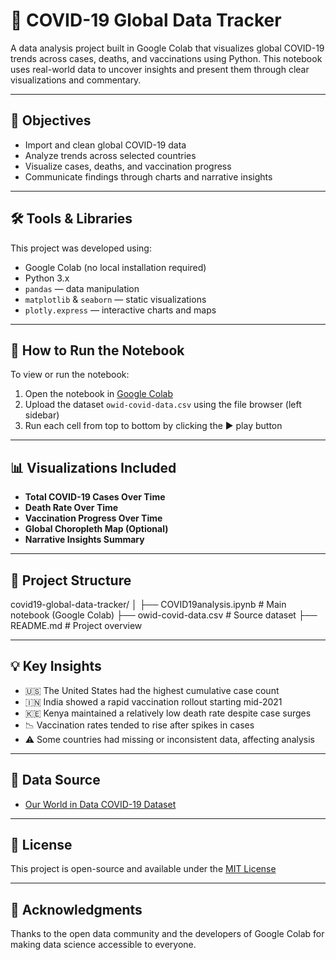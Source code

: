 # 🧠 COVID-19 Global Data Tracker

A data analysis project built in Google Colab that visualizes global COVID-19 trends across cases, deaths, and vaccinations using Python. This notebook uses real-world data to uncover insights and present them through clear visualizations and commentary.

---

## 📌 Objectives

- Import and clean global COVID-19 data  
- Analyze trends across selected countries  
- Visualize cases, deaths, and vaccination progress  
- Communicate findings through charts and narrative insights  

---

## 🛠️ Tools & Libraries

This project was developed using:

- Google Colab (no local installation required)  
- Python 3.x  
- `pandas` — data manipulation  
- `matplotlib` & `seaborn` — static visualizations  
- `plotly.express` — interactive charts and maps  

---

## 🚀 How to Run the Notebook

To view or run the notebook:

1. Open the notebook in [Google Colab](https://colab.research.google.com)
2. Upload the dataset `owid-covid-data.csv` using the file browser (left sidebar)
3. Run each cell from top to bottom by clicking the ▶️ play button

---

## 📊 Visualizations Included

- **Total COVID-19 Cases Over Time**  
- **Death Rate Over Time**  
- **Vaccination Progress Over Time**  
- **Global Choropleth Map (Optional)**  
- **Narrative Insights Summary**

---

## 📁 Project Structure
covid19-global-data-tracker/
│
├── COVID19analysis.ipynb      # Main notebook (Google Colab)
├── owid-covid-data.csv          # Source dataset
├── README.md                    # Project overview


---

## 💡 Key Insights

- 🇺🇸 The United States had the highest cumulative case count  
- 🇮🇳 India showed a rapid vaccination rollout starting mid-2021  
- 🇰🇪 Kenya maintained a relatively low death rate despite case surges  
- 📉 Vaccination rates tended to rise after spikes in cases  
- ⚠️ Some countries had missing or inconsistent data, affecting analysis

---

## 📎 Data Source

- [Our World in Data COVID-19 Dataset](https://github.com/owid/covid-19-data)

---

## 🧾 License

This project is open-source and available under the [MIT License](https://opensource.org/licenses/MIT)

---

## 🙌 Acknowledgments

Thanks to the open data community and the developers of Google Colab for making data science accessible to everyone.
